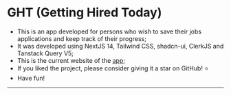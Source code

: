 # GHT (Getting Hired Today)

- This is an app developed for persons who wish to save their jobs applications and keep track of their progress;
- It was developed using NextJS 14, Tailwind CSS, shadcn-ui, ClerkJS and Tanstack Query V5;
- This is the current website of the [app](#);
- If you liked the project, please consider giving it a star on GitHub! ⭐
- Have fun!

---
